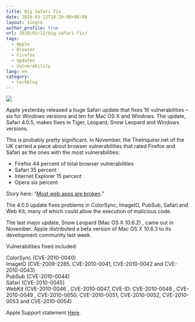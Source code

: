 ```yaml
---
title: Big Safari fix
date: 2010-03-12T18:29:00+00:00
layout: single
author_profile: true
url: 2010/03/12/big-safari-fix/
tags:
  - Apple
  - Browser
  - Firefox
  - Updates
  - Vulnerability
lang: en
category: 
  - techblog
---
```

[![](http://4.bp.blogspot.com/_vaUVXcmC3OI/S5qA7yBZAZI/AAAAAAAABQ8/Z7FB10YpscQ/s640/safari512px.jpg)](http://4.bp.blogspot.com/_vaUVXcmC3OI/S5qA7yBZAZI/AAAAAAAABQ8/Z7FB10YpscQ/s1600-h/safari512px.jpg)

Apple yesterday released a huge Safari update that fixes 16 vulnerabilities – six for Windows versions and ten for Mac OS X and Windows. The update, Safari 4.0.5, makes fixes in Tiger, Leopard, Snow Leopard and Windows versions.

This is probably pretty significant. In November, the TheInquirer.net of the UK carried a piece about browser vulnerabilities that rated Firefox and Safari as the ones with the most vulnerabilities:

  * Firefox 44 percent of total browser vulnerabilities
  * Safari 35 percent
  * Internet Explorer 15 percent
  * Opera six percent

Story here: “[Most web apps are broken](http://www.theinquirer.net/inquirer/news/1561632/most-web-apps-broken).”

The 4.0.5 update fixes problems in ColorSync, ImageIO, PubSub, Safari and Web Kit, many of which could allow the execution of malicious code.

The last major update, Snow Leopard (Mac OS X 10.6.2) , came out in November. Apple distributed a beta version of Mac OS X 10.6.3 to its development community last week.

Vulnerabilities fixed included:

ColorSync (CVE-2010-0040)  
ImageIO (CVE-2009-2285, CVE-2010-0041, CVE-2010-0042 and CVE-2010-0043)  
PubSub (CVE-2010-0044)  
Safari (CVE-2010-0045)  
WebKit (CVE-2010-0046 , CVE-2010-0047, CVE-ID: CVE-2010-0048 , CVE-2010-0049 , CVE-2010-0050, CVE-2010-0051, CVE-2010-0052, CVE-2010-0053 and CVE-2010-0054)

Apple Support statement [Here](http://support.apple.com/kb/HT4070).
